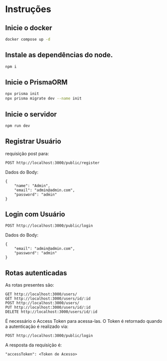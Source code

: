 # Instruções
## Inicie o docker
```bash
docker compose up -d
```

## Instale as dependências do node.
```bash
npm i
```

## Inicie o PrismaORM
```bash
npx prisma init
npx prisma migrate dev --name init
```

## Inicie o servidor
```bash
npm run dev
```

## Registrar Usuário
requisição post para:

```
POST http://localhost:3000/public/register
```

Dados do Body:

```
{
    "name": "Admin",
    "email": "admin@admin.com",
    "password": "admin"
}
```

## Login com Usuário

```
POST http://localhost:3000/public/login
```

Dados do Body:

```
{
    "email": "admin@admin.com",
    "password": "admin"
}
```

## Rotas autenticadas

As rotas presentes são:

```
GET http://localhost:3000/users/
GET http://localhost:3000/users/id/:id
POST http://localhost:3000/users/
PUT http://localhost:3000/users/id/:id
DELETE http://localhost:3000/users/id/:id
```

É necessário o Access Token para acessa-las.
O Token é retornado quando a autenticação é realizado via:

```
POST http://localhost:3000/public/login
```

A resposta da requisição é:
```
"accessToken": <Token de Acesso>
```
